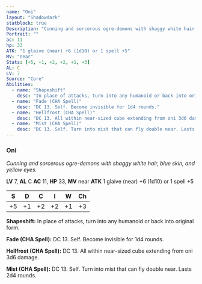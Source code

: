 ```yaml
---
name: "Oni"
layout: "Shadowdark"
statblock: true
Description: "Cunning and sorcerous ogre-demons with shaggy white hair, blue skin, and yellow eyes."
Portrait: ""
ac: 11
hp: 33
ATK: "1 glaive (near) +6 (1d10) or 1 spell +5"
MV: "near"
Stats: [+5, +1, +2, +2, +1, +3]
AL: C
LV: 7
Source: "Core"
Abilities:
  - name: "Shapeshift"
    desc: "In place of attacks, turn into any humanoid or back into original form."
  - name: "Fade (CHA Spell)"
    desc: "DC 13. Self. Become invisible for 1d4 rounds."
  - name: "Hellfrost (CHA Spell)"
    desc: "DC 13. All within near-sized cube extending from oni 3d6 damage."
  - name: "Mist (CHA Spell)"
    desc: "DC 13. Self. Turn into mist that can fly double near. Lasts 2d4 rounds."
---
```


### Oni

_Cunning and sorcerous ogre-demons with shaggy white hair, blue skin, and yellow eyes._

**LV** 7, **AL** C
**AC** 11, **HP** 33, **MV** near
**ATK** 1 glaive (near) +6 (1d10) or 1 spell +5

|  S  |  D  |  C  |  I  |  W  |  Ch  |
|:---:|:---:|:---:|:---:|:---:|:----:|
| +5 | +1 | +2 | +2 | +1 | +3 |

**Shapeshift:** In place of attacks, turn into any humanoid or back into original form.

**Fade (CHA Spell):** DC 13. Self. Become invisible for 1d4 rounds.

**Hellfrost (CHA Spell):** DC 13. All within near-sized cube extending from oni 3d6 damage.

**Mist (CHA Spell):** DC 13. Self. Turn into mist that can fly double near. Lasts 2d4 rounds.


